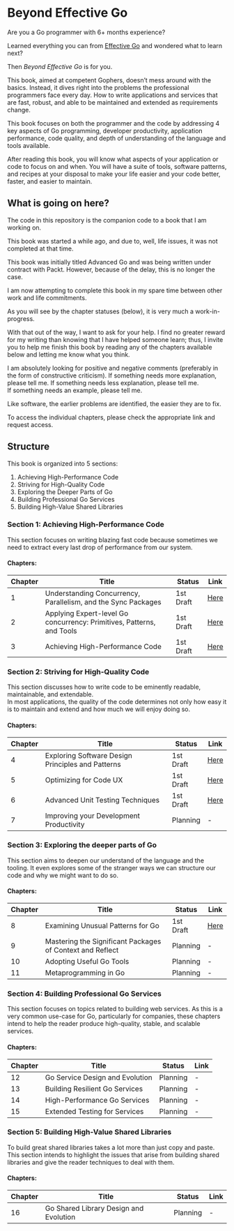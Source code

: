 # Beyond Effective Go

Are you a Go programmer with 6+ months experience?

Learned everything you can from [Effective Go](https://golang.org/doc/effective_go.html) and wondered what to learn next?

Then *Beyond Effective Go* is for you.

This book, aimed at competent Gophers, doesn’t mess around with the basics.  Instead, it dives right into the problems the professional programmers face every day.  How to write applications and services that are fast, robust, and able to be maintained and extended as requirements change.

This book focuses on both the programmer and the code by addressing 4 key aspects of Go programming, developer productivity, application performance, code quality, and depth of understanding of the language and tools available.

After reading this book, you will know what aspects of your application or code to focus on and when.  You will have a suite of tools, software patterns, and recipes at your disposal to make your life easier and your code better, faster, and easier to maintain.

## What is going on here?

The code in this repository is the companion code to a book that I am working on.

This book was started a while ago, and due to, well, life issues, it was not completed at that time.

This book was initially titled Advanced Go and was being written under contract with Packt. 
However, because of the delay, this is no longer the case.

I am now attempting to complete this book in my spare time between other work and life commitments.

As you will see by the chapter statuses (below), it is very much a work-in-progress.

With that out of the way, I want to ask for your help.
I find no greater reward for my writing than knowing that I have helped someone learn; thus, I invite you to help me finish this book by reading any of the chapters available below and letting me know what you think.

I am absolutely looking for positive and negative comments (preferably in the form of constructive criticism). 
If something needs more explanation, please tell me. 
If something needs less explanation, please tell me.  
If something needs an example, please tell me.

Like software, the earlier problems are identified, the easier they are to fix.

To access the individual chapters, please check the appropriate link and request access.

## Structure

This book is organized into 5 sections:

1. Achieving High-Performance Code
2. Striving for High-Quality Code
3. Exploring the Deeper Parts of Go
4. Building Professional Go Services
5. Building High-Value Shared Libraries

### Section 1: Achieving High-Performance Code
This section focuses on writing blazing fast code because sometimes we need to extract every last drop of performance from our system.

#### Chapters:
| Chapter | Title | Status | Link |
| --- | --- | --- | --- |
| 1 | Understanding Concurrency, Parallelism, and the Sync Packages | 1st Draft | [Here](https://docs.google.com/document/d/1yy_6AxSiXyq6Ql76J63BnLFPLjjbViUz1EEfy5dbCGk/edit?usp=sharing) |
| 2 | Applying Expert-level Go concurrency: Primitives, Patterns, and Tools | 1st Draft | [Here](https://docs.google.com/document/d/1GrWvPrbd0U8uOAPfRJFDaV-m_j0mu0xHAm6rWfAutOo/edit?usp=sharing) |
| 3 | Achieving High-Performance Code | 1st Draft | [Here](https://docs.google.com/document/d/1H6AcSUeocPjDD_ClbJhzsT1rbq6U2kRIEJ0ziEzjyXE/edit?usp=sharing) |


### Section 2: Striving for High-Quality Code
This section discusses how to write code to be eminently readable, maintainable, and extendable.  
In most applications, the quality of the code determines not only how easy it is to maintain and extend and how much we will enjoy doing so.

#### Chapters:
| Chapter | Title | Status | Link |
| --- | --- | --- | --- |
| 4 | Exploring Software Design Principles and Patterns | 1st Draft | [Here](https://docs.google.com/document/d/12gFU1d-DPx_4ARuvy10pVsK-PdM3JGt6VNPW-lPJcH8/edit?usp=sharing) |
| 5 | Optimizing for Code UX | 1st Draft | [Here](https://docs.google.com/document/d/1eASV-_ncta_IzuoE7Sitse-g0-MI1_RjHxQtSNsj8Ok/edit?usp=sharing) |
| 6 | Advanced Unit Testing Techniques | 1st Draft | [Here](https://docs.google.com/document/d/1oQLmof-PSS864OWTAOqoYZ7MXVhIlD3mCMahX3JXn8Y/edit?usp=sharing) |
| 7 | Improving your Development Productivity | Planning | - |

### Section 3: Exploring the deeper parts of Go
This section aims to deepen our understand of the language and the tooling. It even explores some of the stranger ways we can structure our code and why we might want to do so.

#### Chapters:
| Chapter | Title | Status | Link |
| --- | --- | --- | --- |
| 8 | Examining Unusual Patterns for Go | 1st Draft | [Here](https://docs.google.com/document/d/194RwCzrCQ7sGvb8YbhtvPrw-nGTl7EoNUC8QUHv9G7Q/edit?usp=sharing) |
| 9 | Mastering the Significant Packages of Context and Reflect | Planning | - |
| 10 | Adopting Useful Go Tools | Planning | - |
| 11 | Metaprogramming in Go | Planning | - |

### Section 4: Building Professional Go Services
This section focuses on topics related to building web services.  As this is a very common use-case for Go, particularly for companies, these chapters intend to help the reader produce high-quality, stable, and scalable services.

#### Chapters:
| Chapter | Title | Status | Link |
| --- | --- | --- | --- |
| 12 | Go Service Design and Evolution | Planning | - |
| 13 | Building Resilient Go Services | Planning | - |
| 14 | High-Performance Go Services | Planning | - |
| 15 | Extended Testing for Services | Planning | - |

### Section 5: Building High-Value Shared Libraries
To build great shared libraries takes a lot more than just copy and paste.
This section intends to highlight the issues that arise from building shared libraries and give the reader techniques to deal with them.

#### Chapters:
| Chapter | Title | Status | Link |
| --- | --- | --- | --- |
| 16 | Go Shared Library Design and Evolution | Planning | - |
